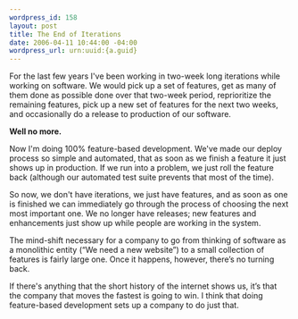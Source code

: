 ```yaml
--- 
wordpress_id: 158
layout: post
title: The End of Iterations
date: 2006-04-11 10:44:00 -04:00
wordpress_url: urn:uuid:{a.guid}
---
```

<p>For the last few years I've been working in two-week long iterations while working on software.  We would pick up a set of features, get as many of them done as possible done over that two-week period, reprioritize the remaining features, pick up a new set of features for the next two weeks, and occasionally do a release to production of our software.</p>

<p><strong>Well no more.</strong></p>

<p>Now I'm doing 100% feature-based development.  We've made our deploy process so simple and automated, that as soon as we finish a feature it just shows up in production.  If we run into a problem, we just roll the feature back (although our automated test suite prevents that most of the time).</p>

<p>So now, we don't have iterations, we just have features, and as soon as one is finished we can immediately go through the process of choosing the next most important one.  We no longer have releases; new features and enhancements just show up while people are working in the system.</p>

<p>The mind-shift necessary for a company to go from thinking of software as a monolithic entity (“We need a new website”) to a small collection of features is fairly large one.  Once it happens, however, there’s no turning back.</p>

<p>If there's anything that the short history of the internet shows us, it’s that the company that moves the fastest is going to win.  I think that doing feature-based development sets up a company to do just that.</p>
